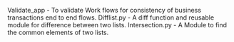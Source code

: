 Validate_app - To validate Work flows for consistency of business transactions end to end flows.
Difflist.py - A diff function and reusable module for difference between two lists.
Intersection.py	- A Module to find the common elements of two lists.
